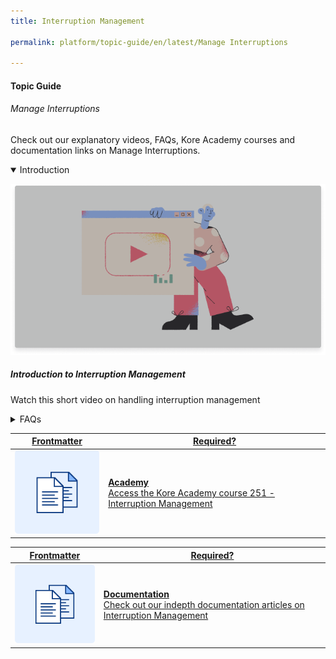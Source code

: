 ```yaml
---
title: Interruption Management

permalink: platform/topic-guide/en/latest/Manage Interruptions

---
```

#### Topic Guide
###### Manage Interruptions

  Check out our explanatory videos, FAQs, Kore Academy courses and documentation links on Manage Interruptions.

<details class="introduction-video" open>
  <summary>Introduction
  </summary>
  
   [![Introduction to Interruption Management](images/VideoCoverImage.png)](https://drive.google.com/file/d/1kWjibI1pX86gAGM7KZxAOVjE_dU2pNYk/preview)

  ##### Introduction to Interruption Management
  Watch this short video on handling interruption management

</details>

<details>
  <summary>FAQs
  </summary>

  <a class="doc-link" target="_blank" href="https://developer.kore.ai/docs/bots/bot-intelligence/interruption-handling-context-switching-intents/">
 
  What are interruptions and how to manage them?

</a>

<a class="doc-link" target="_blank" href="https://developer.kore.ai/docs/bots/bot-intelligence/default-dialog/#Standard_Responses">
 
  How to customize Standard Responses?

</a>


<a class="doc-link" target="_blank" href="https://developer.kore.ai/docs/bots/bot-builder-tool/dialog-task/prompt-editor/">
 
  How to use prompt editor?

</a>

</details>

<a class="doc-link" target="_blank" href="https://academy.kore.ai/learningpath/course-251--interruption-management">
 

| Frontmatter | Required? |
|-------------|-------------|
| ![alt text](images/docIcon.svg "Title") | **Academy**  <br /> Access the Kore Academy course 251 - Interruption Management | 


</a>


<a class="doc-link" target="_blank" href="https://developer.kore.ai/docs/bots/bot-intelligence/interruption-handling-context-switching-intents/">
 

| Frontmatter | Required? |
|-------------|-------------|
| ![alt text](images/docIcon.svg "Title") | **Documentation**  <br /> Check out our indepth documentation articles on Interruption Management | 


</a>
